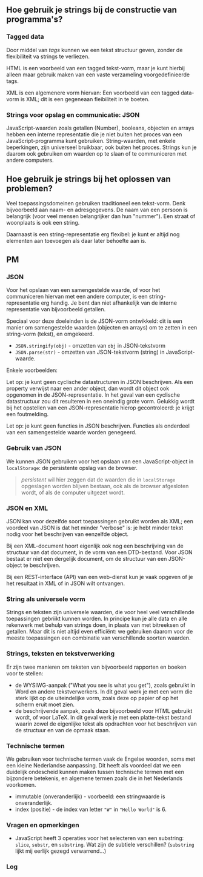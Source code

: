 
## Hoe gebruik je strings bij de constructie van programma's?

### Tagged data

Door middel van *tags* kunnen we een tekst structuur geven, zonder de flexibiliteit va strings te verliezen.

HTML is een voorbeeld van een tagged tekst-vorm, maar je kunt hierbij alleen maar gebruik maken van een vaste verzameling voorgedefinieerde tags.

XML is een algemenere vorm hiervan: 
Een voorbeeld van een tagged data-vorm is XML; dit is een gegeneaan fleibiliteit in te boeten.


### Strings voor opslag en communicatie: JSON

JavaScript-waarden zoals getallen (Number), booleans, objecten en arrays hebben een interne representatie die je niet buiten het proces van een JavaScript-programma kunt gebruiken. String-waarden, met enkele beperkingen, zijn universeel bruikbaar, ook buiten het proces. Strings kun je daarom ook gebruiken om waarden op te slaan of te communiceren met andere computers.

###

## Hoe gebruik je strings bij het oplossen van problemen?

Veel toepassingsdomeinen gebruiken traditioneel een tekst-vorm. Denk bijvoorbeeld aan naam- en adresgegevens. De naam van een persoon is belangrijk (voor veel mensen belangrijker dan hun "nummer"). Een straat of woonplaats is ook een string.

Daarnaast is een string-representatie erg flexibel: je kunt er altijd nog elementen aan toevoegen als daar later behoefte aan is.

## PM

### JSON

Voor het opslaan van een samengestelde waarde, of voor het communiceren hiervan met een andere computer, is een string-representatie erg handig. Je bent dan niet afhankelijk van de interne representatie van bijvoorbeeld getallen. 

Speciaal voor deze doeleinden is de JSON-vorm ontwikkeld: dit is een manier om samengestelde waarden (objecten en arrays) om te zetten in een string-vorm (tekst), en omgekeerd.

* `JSON.stringify(obj)` - omzetten van `obj` in JSON-tekstvorm
* `JSON.parse(str)` - omzetten van JSON-tekstvorm (string) in JavaScript-waarde.

Enkele voorbeelden:



Let op: je kunt geen cyclische datastructuren in JSON beschrijven. Als een property verwijst naar een ander object, dan wordt dit object ook opgenomen in de JSON-representatie. In het geval van een cyclische datastructuur zou dit resulteren in een oneindig grote vorm. Gelukkig wordt bij het opstellen van een JSON-representatie hierop gecontroleerd: je krijgt een foutmelding.

Let op: je kunt geen functies in JSON beschrijven. Functies als onderdeel van een samengestelde waarde worden genegeerd.

### Gebruik van JSON

We kunnen JSON gebruiken voor het opslaan van een JavaScript-object in `localStorage`: de persistente opslag van de browser.

> *persistent* wil hier zeggen dat de waarden die in `localStorage` opgeslagen worden blijven bestaan, ook als de browser afgesloten wordt, of als de computer uitgezet wordt.


### JSON en XML

JSON kan voor dezelfde soort toepassingen gebruikt worden als XML; een voordeel van JSON is dat het minder "verbose" is: je hebt minder tekst nodig voor het beschrijven van eenzelfde object.

Bij een XML-document hoort eigenlijk ook nog een beschrijving van de structuur van dat document, in de vorm van een DTD-bestand. Voor JSON bestaat er niet een dergelijk document, om de structuur van een JSON-object te beschrijven.

Bij een REST-interface (API) van een web-dienst kun je vaak opgeven of je het resultaat in XML of in JSON wilt ontvangen.

### String als universele vorm

Strings en teksten zijn universele waarden, die voor heel veel verschillende toepassingen gebriikt kunnen worden. In principe kun je alle data en alle rekenwerk met behulp van strings doen, in plaats van met bitreeksen of getallen. Maar dit is niet altijd even efficiënt: we gebruiken daarom voor de meeste toepassingen een combinatie van verschillende soorten waarden.

### Strings, teksten en tekstverwerking

Er zijn twee manieren om teksten van bijvoorbeeld rapporten en boeken voor te stellen:

* de WYSIWG-aanpak ("What you see is what you get"), zoals gebruikt in Word en andere tekstverwerkers. In dit geval werk je met een vorm die sterk lijkt op de uiteindelijke vorm, zoals deze op papier of op het scherm eruit moet zien.
* de beschrijvende aanpak, zoals deze bijvoorbeeld voor HTML gebruikt wordt, of voor LaTeX. In dit geval werk je met een platte-tekst bestand waarin zowel de eigenlijke tekst als opdrachten voor het beschrijven van de structuur en van de opmaak staan.

### Technische termen

We gebruiken voor technische termen vaak de Engelse woorden, soms met een kleine Nederlandse aanpassing. Dit heeft als voordeel dat we een duidelijk ondescheid kunnen maken tussen technische termen met een bijzondere betekenis, en algemene termen zoals die in het Nederlands voorkomen.

* immutable (onveranderlijk) - voorbeeld: een stringwaarde is onveranderlijk.
* index (positie) - de index van letter `"W"` in `"Hello World"` is 6.

### Vragen en opmerkingen

* JavaScript heeft 3 operaties voor het selecteren van een substring: `slice`, `substr`, en `substring`. Wat zijn de subtiele verschillen? (`substring` lijkt mij eerlijk gezegd verwarrend...)

### Log